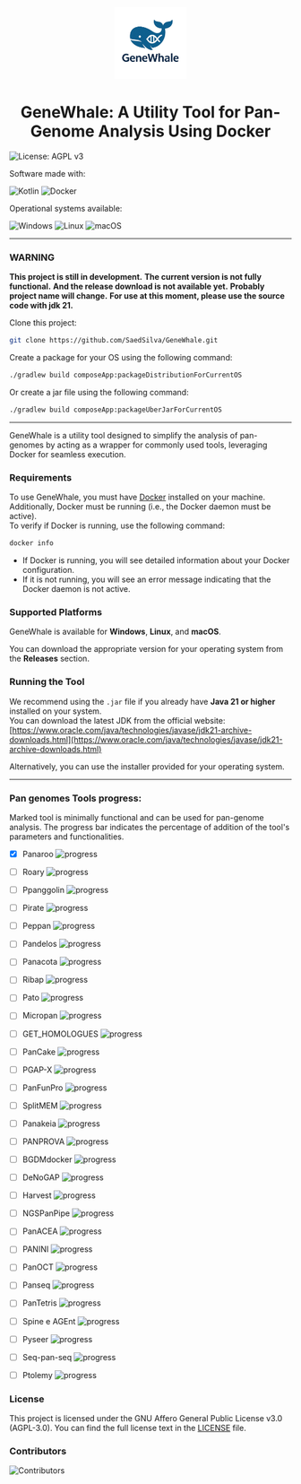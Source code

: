 
[//]: # ([![Version]&#40;https://img.shields.io/github/v/release/SaedSilva/GeneWhale?sort=semver&display_name=release&label=alpha&color=brightgreen&#41;]&#40;&#41;)

[//]: # ([![Github All Releases]&#40;https://img.shields.io/github/downloads/SaedSilva/GeneWhale/total.svg&#41;]&#40;&#41;)

<div align="center">
    <img src="GeneWhaleNoBg.png" alt="gene whale logo" width="128" height="128"/>
    <h1 align="center">GeneWhale: A Utility Tool for Pan-Genome Analysis Using Docker</h1>
</div>

![License: AGPL v3](https://img.shields.io/badge/License-AGPL%20v3-blue.svg)

Software made with:

![Kotlin](https://img.shields.io/badge/kotlin-%237F52FF.svg?style=for-the-badge&logo=kotlin&logoColor=white)
![Docker](https://img.shields.io/badge/docker-%230db7ed.svg?style=for-the-badge&logo=docker&logoColor=white)

Operational systems available:

![Windows](https://img.shields.io/badge/Windows-0078D6?style=for-the-badge&logo=windows&logoColor=white)
![Linux](https://img.shields.io/badge/Linux-FCC624?style=for-the-badge&logo=linux&logoColor=black)
![macOS](https://img.shields.io/badge/mac%20os-000000?style=for-the-badge&logo=macos&logoColor=F0F0F0)

---

### WARNING

**This project is still in development.**
**The current version is not fully functional.**
**And the release download is not available yet.**
**Probably project name will change.**
**For use at this moment, please use the source code with jdk 21.**

Clone this project:

```bash
git clone https://github.com/SaedSilva/GeneWhale.git
```

Create a package for your OS using the following command:

```bash
./gradlew build composeApp:packageDistributionForCurrentOS
```

Or create a jar file using the following command:

```bash
./gradlew build composeApp:packageUberJarForCurrentOS
```

---

GeneWhale is a utility tool designed to simplify the analysis of pan-genomes by acting as a wrapper for commonly used
tools, leveraging Docker for seamless execution.

### Requirements

To use GeneWhale, you must have [Docker](https://docs.docker.com/get-docker/) installed on your machine.  
Additionally, Docker must be running (i.e., the Docker daemon must be active).  
To verify if Docker is running, use the following command:

```bash
docker info
```

- If Docker is running, you will see detailed information about your Docker configuration.
- If it is not running, you will see an error message indicating that the Docker daemon is not active.

### Supported Platforms

GeneWhale is available for **Windows**, **Linux**, and **macOS**.

You can download the appropriate version for your operating system from the **Releases** section.

### Running the Tool

We recommend using the `.jar` file if you already have **Java 21 or higher** installed on your system.  
You can download the latest JDK from the official website:  
[https://www.oracle.com/java/technologies/javase/jdk21-archive-downloads.html](https://www.oracle.com/java/technologies/javase/jdk21-archive-downloads.html)

Alternatively, you can use the installer provided for your operating system.

---

### Pan genomes Tools progress:

Marked tool is minimally functional and can be used for pan-genome analysis.
The progress bar indicates the percentage of addition of the tool's parameters and functionalities.

- [X] Panaroo ![progress](https://progress-bar.xyz/25/)
- [ ] Roary ![progress](https://progress-bar.xyz/0/)
- [ ] Ppanggolin ![progress](https://progress-bar.xyz/0/)
- [ ] Pirate ![progress](https://progress-bar.xyz/0/)
- [ ] Peppan ![progress](https://progress-bar.xyz/0/)
- [ ] Pandelos ![progress](https://progress-bar.xyz/0/)
- [ ] Panacota ![progress](https://progress-bar.xyz/0/)
- [ ] Ribap ![progress](https://progress-bar.xyz/0/)
- [ ] Pato ![progress](https://progress-bar.xyz/0/)
- [ ] Micropan ![progress](https://progress-bar.xyz/0/)
- [ ] GET_HOMOLOGUES ![progress](https://progress-bar.xyz/0/)
- [ ] PanCake ![progress](https://progress-bar.xyz/0/)
- [ ] PGAP-X ![progress](https://progress-bar.xyz/0/)
- [ ] PanFunPro ![progress](https://progress-bar.xyz/0/)
- [ ] SplitMEM ![progress](https://progress-bar.xyz/0/)
- [ ] Panakeia ![progress](https://progress-bar.xyz/0/)
- [ ] PANPROVA ![progress](https://progress-bar.xyz/0/)
- [ ] BGDMdocker ![progress](https://progress-bar.xyz/0/)
- [ ] DeNoGAP ![progress](https://progress-bar.xyz/0/)
- [ ] Harvest ![progress](https://progress-bar.xyz/0/)
- [ ] NGSPanPipe ![progress](https://progress-bar.xyz/0/)
- [ ] PanACEA ![progress](https://progress-bar.xyz/0/)
- [ ] PANINI ![progress](https://progress-bar.xyz/0/)
- [ ] PanOCT ![progress](https://progress-bar.xyz/0/)
- [ ] Panseq ![progress](https://progress-bar.xyz/0/)
- [ ] PanTetris ![progress](https://progress-bar.xyz/0/)
- [ ] Spine e AGEnt ![progress](https://progress-bar.xyz/0/)
- [ ] Pyseer ![progress](https://progress-bar.xyz/0/)
- [ ] Seq-pan-seq ![progress](https://progress-bar.xyz/0/)
- [ ] Ptolemy ![progress](https://progress-bar.xyz/0/)


### License
This project is licensed under the GNU Affero General Public License v3.0 (AGPL-3.0).
You can find the full license text in the [LICENSE](LICENSE) file.


### Contributors
![Contributors](https://contrib.rocks/image?repo=saedsilva/genewhale)
